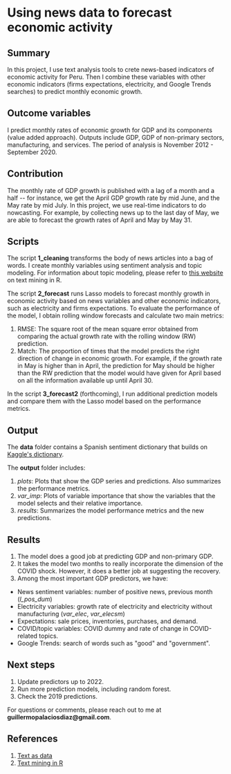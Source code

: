 # Using news data to forecast economic activity

## Summary
In this project, I use text analysis tools to crete news-based indicators of economic activity for Peru. Then I combine these variables with other economic indicators (firms expectations, electricity, and Google Trends searches) to predict monthly economic growth.

## Outcome variables

I predict monthly rates of economic growth for GDP and its components (value added approach). Outputs include GDP, GDP of non-primary sectors, manufacturing, and services. The period of analysis is November 2012 - September 2020. 

## Contribution

The monthly rate of GDP growth is published with a lag of a month and a half -- for instance, we get the April GDP growth rate by mid June, and the May rate by mid July. In this project, we use real-time indicators to do nowcasting. For example, by collecting news up to the last day of May, we are able to forecast the growth rates of April and May by May 31.

## Scripts

The script __1_cleaning__ transforms the body of news articles into a bag of words. I create monthly variables using sentiment analysis and topic modeling. For information about topic modeling, please refer to [this website](https://www.tidytextmining.com/topicmodeling.html) on text mining in R.

The script __2_forecast__ runs Lasso models to forecast monthly growth in economic activity based on news variables and other economic indicators, such as electricity and firms expectations. To evaluate the performance of the model, I obtain rolling window forecasts and calculate two main metrics:
1. RMSE: The square root of the mean square error obtained from comparing the actual growth rate with the rolling window (RW) prediction.
2. Match: The proportion of times that the model predicts the right direction of change in economic growth. For example, if the growth rate in May is higher than in April, the prediction for May should be higher than the RW prediction that the model would have given for April based on all the information available up until April 30.

In the script __3_forecast2__ (forthcoming), I run additional prediction models and compare them with the Lasso model based on the performance metrics.

## Output 

The __data__ folder contains a Spanish sentiment dictionary that builds on [Kaggle's dictionary](https://www.kaggle.com/datasets/rtatman/sentiment-lexicons-for-81-languages).

The __output__ folder includes:
1. _plots_: Plots that show the GDP series and predictions. Also summarizes the performance metrics.
2. _var_imp_: Plots of variable importance that show the variables that the model selects and their relative importance.
3. _results_: Summarizes the model performance metrics and the new predictions.

## Results

1. The model does a good job at predicting GDP and non-primary GDP. 
2. It takes the model two months to really incorporate the dimension of the COVID shock. However, it does a better job at suggesting the recovery.
3. Among the most important GDP predictors, we have: 
- News sentiment variables: number of positive news, previous month (_l_pos_dum_)
- Electricity variables: growth rate of electricity and electricity without manufacturing (_var_elec_, _var_elecsm_)
- Expectations: sale prices, inventories, purchases, and demand.
- COVID/topic variables: COVID dummy and rate of change in COVID-related topics.
- Google Trends: search of words such as "good" and "government".

## Next steps

1. Update predictors up to 2022.
2. Run more prediction models, including random forest.
3. Check the 2019 predictions.

For questions or comments, please reach out to me at __guillermopalaciosdiaz@gmail.com__.

## References

1. [Text as data](https://web.stanford.edu/~gentzkow/research/text-as-data.pdf)
2. [Text mining in R](https://www.tidytextmining.com/topicmodeling.html)

